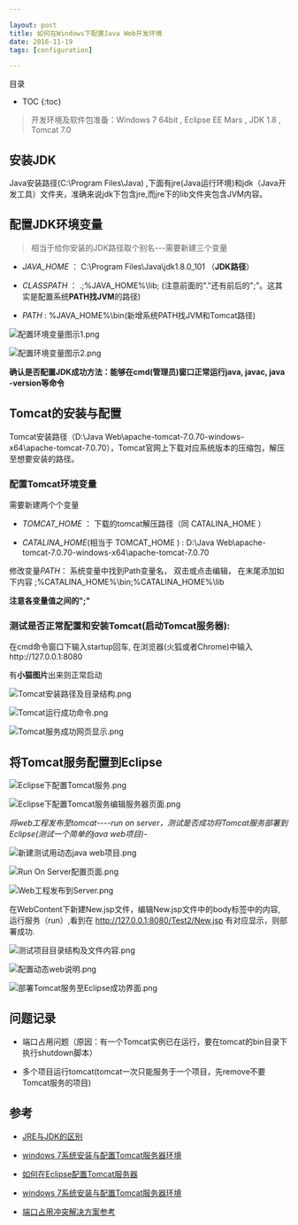 ```yaml
---

layout: post
title: 如何在Windows下配置Java Web开发环境
date: 2016-11-19
tags: [configuration]

---
```


目录
* TOC 
{:toc}


>开发环境及软件包准备：Windows 7 64bit , Eclipse EE Mars , JDK 1.8 , Tomcat 7.0

## 安装JDK

Java安装路径(C:\Program Files\Java) ,下面有jre(Java运行环境)和jdk（Java开发工具）文件夹，准确来说jdk下包含jre,而jre下的lib文件夹包含JVM内容。

## 配置JDK环境变量

>相当于给你安装的JDK路径取个别名---需要新建三个变量

 + *JAVA_HOME*  ：   C:\Program Files\Java\jdk1.8.0_101 （**JDK路径**）

 + *CLASSPATH*  ： .;%JAVA_HOME%\lib; (注意前面的"."还有前后的";"。这其实是配置系统**PATH找JVM**的路径)

 +  *PATH*       :   %JAVA_HOME%\bin(新增系统PATH找JVM和Tomcat路径) 

![配置环境变量图示1.png](/images/posts/JavaWeb/配置环境变量.png)

![配置环境变量图示2.png](/images/posts/JavaWeb/配置环境变量1.png)

**确认是否配置JDK成功方法：能够在cmd(管理员)窗口正常运行java, javac, java -version等命令**

## Tomcat的安装与配置

Tomcat安装路径（D:\Java Web\apache-tomcat-7.0.70-windows-x64\apache-tomcat-7.0.70），Tomcat官网上下载对应系统版本的压缩包，解压至想要安装的路径。

### 配置Tomcat环境变量

需要新建两个个变量

 + *TOMCAT_HOME* ： 下载的tomcat解压路径（同 CATALINA_HOME ）

 + *CATALINA_HOME*(相当于 TOMCAT_HOME ) :  D:\Java Web\apache-tomcat-7.0.70-windows-x64\apache-tomcat-7.0.70  

修改变量*PATH*： 系统变量中找到Path变量名， 双击或点击编辑， 在末尾添加如下内容  ;%CATALINA_HOME%\bin;%CATALINA_HOME%\lib

**注意各变量值之间的";"**

### 测试是否正常配置和安装Tomcat(启动Tomcat服务器):

在cmd命令窗口下输入startup回车, 在浏览器(火狐或者Chrome)中输入http://127.0.0.1:8080

有**小猫图片**出来则正常启动

![Tomcat安装路径及目录结构.png](/images/posts/JavaWeb/Tomcat安装路径及目录结构.png)

![Tomcat运行成功命令.png](/images/posts/JavaWeb/tomcat运行成功命令行.png)

![Tomcat服务成功网页显示.png](/images/posts/JavaWeb/tomcat服务成功网页显示.png)

## 将Tomcat服务配置到Eclipse

![Eclipse下配置Tomcat服务.png](/images/posts/JavaWeb/Eclipse下配置Tomcat服务.png)

![Eclipse下配置Tomcat服务编辑服务器页面.png](/images/posts/JavaWeb/Eclipse下配置Tomcat服务编辑服务器页面.png)

 *将web工程发布至tomcat----run on server，测试是否成功将Tomcat服务部署到Eclipse(测试一个简单的java web项目)-*

![新建测试用动态java web项目.png](/images/posts/JavaWeb/新建测试用动态java_web项目.png)

![Run On Server配置页面.png](/images/posts/JavaWeb/Run_On_Server配置页面.png)

![Web工程发布到Server.png](/images/posts/JavaWeb/web工程发布到server.png)

在WebContent下新建New.jsp文件，编辑New.jsp文件中的body标签中的内容, 运行服务（run）,看到在 http://127.0.0.1:8080/Test2/New.jsp 有对应显示，则部署成功.

![测试项目目录结构及文件内容.png](/images/posts/JavaWeb/测试项目目录结构及文件内容.png)

![配置动态web说明.png](/images/posts/JavaWeb/配置动态web说明.png)

![部署Tomcat服务至Eclipse成功界面.png](/images/posts/JavaWeb/部署Tomcat服务至Eclipse成功界面.png)

## 问题记录

* 端口占用问题（原因：有一个Tomcat实例已在运行，要在tomcat的bin目录下执行shutdown脚本）

* 多个项目运行tomcat(tomcat一次只能服务于一个项目，先remove不要Tomcat服务的项目)

## 参考

+ [JRE与JDK的区别](http://swiftlet.net/archives/639)

+ [windows 7系统安装与配置Tomcat服务器环境](http://jingyan.baidu.com/article/624e7459a7d6e734e9ba5a70.html)

+ [如何在Eclipse配置Tomcat服务器](http://jingyan.baidu.com/article/3065b3b6efa9d7becff8a4c6.html)

+ [windows 7系统安装与配置Tomcat服务器环境](http://jingyan.baidu.com/article/624e7459a7d6e734e9ba5a70.html)

+ [端口占用冲突解决方案参考](http://stackoverflow.com/questions/5064733/several-ports-8005-8080-8009-required-by-tomcat-server-at-localhost-are-alre)









